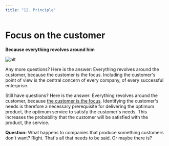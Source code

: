 ```yaml
---
title: "12. Principle"
---
```


# Focus on the customer

**Because everything revolves around him**

![alt](../images/one-for-all-1800x1350-1-1024x768.webp)

Any more questions? Here is the answer: Everything revolves around the customer, because the customer is the focus. Including the customer's point of view is the central concern of every company, of every successful enterprise.

Still have questions? Here is the answer: Everything revolves around the customer, because [the customer is the focus](https://rosho.world/en/safe/safe-advantages/). Identifying the customer's needs is therefore a necessary prerequisite for delivering the optimum product, the optimum service to satisfy the customer's needs. This increases the probability that the customer will be satisfied with the product, the service.

**Question:** What happens to companies that produce something customers don't want? Right. That's all that needs to be said. Or maybe there is?
